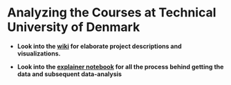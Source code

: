 # Analyzing the Courses at Technical University of Denmark

* **Look into the [wiki](https://github.com/admemoriamgrandpa/flexing_network_science/wiki) for elaborate project descriptions and visualizations.**



* **Look into the [explainer notebook](http://nbviewer.jupyter.org/github/Sam1511/Social_Graph_Project_Final_2016/blob/master/explainer_notebook-Final.ipynb) for all the process behind getting the data and subsequent data-analysis**

